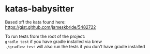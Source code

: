 # katas-babysitter

Based off the kata found here:
https://gist.github.com/jameskbride/5482722

To run tests from the root of the project:  
`gradle test` if you have gradle installed via brew  
`./gradlew test` will also run the tests if you don't have gradle installed

